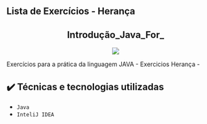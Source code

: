 ## Lista de Exercícios - Herança

<h2 align="center">Introdução_Java_For_</h2>

<p align="center">
<img src="https://img.shields.io/badge/Status-Programador_em_Desenvolvimento-red"></p>

<p>Exercícios para a prática da linguagem JAVA - Exercicios Herança -</p>

## ✔️ Técnicas e tecnologias utilizadas

- ``Java ``
- ``InteliJ IDEA``
